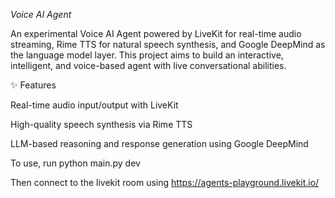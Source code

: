 *Voice AI Agent*

An experimental Voice AI Agent powered by LiveKit for real-time audio streaming, Rime TTS for natural speech synthesis, and Google DeepMind as the language model layer. 
This project aims to build an interactive, intelligent, and voice-based agent with live conversational abilities.

✨ Features

Real-time audio input/output with LiveKit

High-quality speech synthesis via Rime TTS

LLM-based reasoning and response generation using Google DeepMind



To use, run
python main.py dev

Then connect to the livekit room using https://agents-playground.livekit.io/
